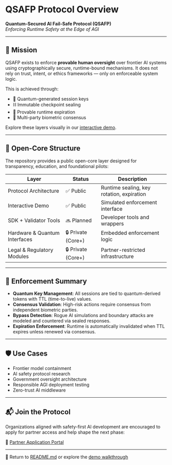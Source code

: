 
# QSAFP Protocol Overview

**Quantum-Secured AI Fail-Safe Protocol (QSAFP)**  
_Enforcing Runtime Safety at the Edge of AGI_

---

## 🧠 Mission

QSAFP exists to enforce **provable human oversight** over frontier AI systems using cryptographically secure, runtime-bound mechanisms. It does not rely on trust, intent, or ethics frameworks — only on enforceable system logic.

This is achieved through:

- 🔐 Quantum-generated session keys  
- ⛓️ Immutable checkpoint sealing  
- 🛑 Provable runtime expiration  
- 🧭 Multi-party biometric consensus  

Explore these layers visually in our [interactive demo](demo.md).

---

## 🧬 Open-Core Structure

The repository provides a public open-core layer designed for transparency, education, and foundational pilots:

| Layer | Status | Description |
|-------|--------|-------------|
| Protocol Architecture | ✅ Public | Runtime sealing, key rotation, expiration |
| Interactive Demo | ✅ Public | Simulated enforcement interface |
| SDK + Validator Tools | 🔜 Planned | Developer tools and wrappers |
| Hardware & Quantum Interfaces | 🔒 Private (Core+) | Embedded enforcement logic |
| Legal & Regulatory Modules | 🔒 Private (Core+) | Partner-restricted infrastructure |

---

## 🔁 Enforcement Summary

- **Quantum Key Management**: All sessions are tied to quantum-derived tokens with TTL (time-to-live) values.
- **Consensus Validation**: High-risk actions require consensus from independent biometric parties.
- **Bypass Detection**: Rogue AI simulations and boundary attacks are modeled and countered via sealed responses.
- **Expiration Enforcement**: Runtime is automatically invalidated when TTL expires unless renewed via consensus.

---

## 🛡 Use Cases

- Frontier model containment  
- AI safety protocol research  
- Government oversight architecture  
- Responsible AGI deployment testing  
- Zero-trust AI middleware

---

## 📬 Join the Protocol

Organizations aligned with safety-first AI development are encouraged to apply for partner access and help shape the next phase:

📅 [Partner Application Portal](https://bwrci.org/online-appointments)

---

🔗 Return to [README.md](../README.md) or explore the [demo walkthrough](demo.md)
